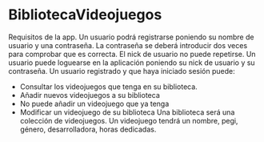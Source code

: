 # BibliotecaVideojuegos

Requisitos de la app.
Un usuario podrá registrarse poniendo su nombre de usuario y
una contraseña.
La contraseña se deberá introducir dos veces para comprobar que es correcta.
El nick de usuario no puede repetirse.
Un usuario puede loguearse en la aplicación poniendo su nick de usuario y su
contraseña.
Un usuario registrado y que haya iniciado sesión puede:
- Consultar los videojuegos que tenga en su biblioteca.
- Añadir nuevos videojuegos a su biblioteca
- No puede añadir un videojuego que ya tenga
- Modificar un videojuego de su biblioteca
Una biblioteca será una colección de videojuegos.
Un videojuego tendrá un nombre, pegi, género, desarrolladora, horas
dedicadas.
